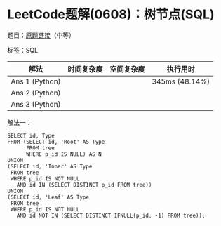 # LeetCode题解(0608)：树节点(SQL)

题目：[原题链接](https://leetcode-cn.com/problems/tree-node/)（中等）

标签：SQL

| 解法           | 时间复杂度 | 空间复杂度 | 执行用时       |
| -------------- | ---------- | ---------- | -------------- |
| Ans 1 (Python) |            |            | 345ms (48.14%) |
| Ans 2 (Python) |            |            |                |
| Ans 3 (Python) |            |            |                |

解法一：

```mysql
SELECT id, Type
FROM (SELECT id, 'Root' AS Type
      FROM tree
      WHERE p_id IS NULL) AS N
UNION
(SELECT id, 'Inner' AS Type
 FROM tree
 WHERE p_id IS NOT NULL
   AND id IN (SELECT DISTINCT p_id FROM tree))
UNION
(SELECT id, 'Leaf' AS Type
 FROM tree
 WHERE p_id IS NOT NULL
   AND id NOT IN (SELECT DISTINCT IFNULL(p_id, -1) FROM tree));
```
